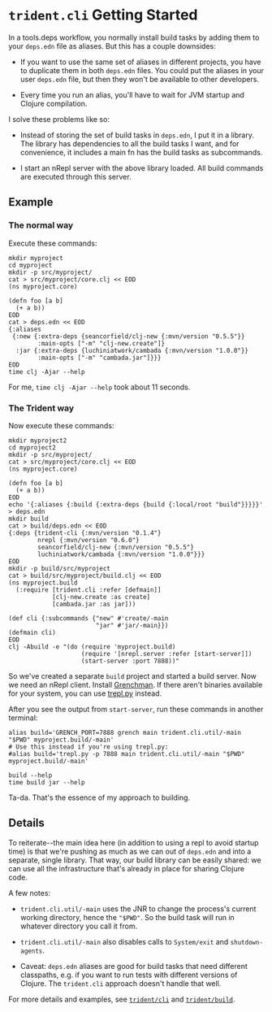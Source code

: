 # `trident.cli` Getting Started

In a tools.deps workflow, you normally install build tasks by adding them to
your `deps.edn` file as aliases. But this has a couple downsides:

 - If you want to use the same set of aliases in different projects, you have to
   duplicate them in both `deps.edn` files. You could put the aliases in your
   user `deps.edn` file, but then they won't be available to other developers.

 - Every time you run an alias, you'll have to wait for JVM startup and Clojure
   compilation.

I solve these problems like so:

 - Instead of storing the set of build tasks in `deps.edn`, I put it in a
   library. The library has dependencies to all the build tasks I want, and for
   convenience, it includes a main fn has the build tasks as subcommands.

 - I start an nRepl server with the above library loaded. All build commands are
   executed through this server.

## Example

### The normal way

Execute these commands:
```
mkdir myproject
cd myproject
mkdir -p src/myproject/
cat > src/myproject/core.clj << EOD
(ns myproject.core)

(defn foo [a b]
  (+ a b))
EOD
cat > deps.edn << EOD
{:aliases
 {:new {:extra-deps {seancorfield/clj-new {:mvn/version "0.5.5"}}
        :main-opts ["-m" "clj-new.create"]}
  :jar {:extra-deps {luchiniatwork/cambada {:mvn/version "1.0.0"}}
        :main-opts ["-m" "cambada.jar"]}}}
EOD
time clj -Ajar --help
```

For me, `time clj -Ajar --help` took about 11 seconds.

### The Trident way

Now execute these commands:
```
mkdir myproject2
cd myproject2
mkdir -p src/myproject/
cat > src/myproject/core.clj << EOD
(ns myproject.core)

(defn foo [a b]
  (+ a b))
EOD
echo '{:aliases {:build {:extra-deps {build {:local/root "build"}}}}}' > deps.edn
mkdir build
cat > build/deps.edn << EOD
{:deps {trident-cli {:mvn/version "0.1.4"}
        nrepl {:mvn/version "0.6.0"}
        seancorfield/clj-new {:mvn/version "0.5.5"}
        luchiniatwork/cambada {:mvn/version "1.0.0"}}}
EOD
mkdir -p build/src/myproject
cat > build/src/myproject/build.clj << EOD
(ns myproject.build
  (:require [trident.cli :refer [defmain]]
            [clj-new.create :as create]
            [cambada.jar :as jar]))

(def cli {:subcommands {"new" #'create/-main
                        "jar" #'jar/-main}})
(defmain cli)
EOD
clj -Abuild -e "(do (require 'myproject.build)
                    (require '[nrepl.server :refer [start-server]])
                    (start-server :port 7888))"
```
So we've created a separate `build` project and started a build server. Now we
need an nRepl client. Install [Grenchman](https://leiningen.org/grench.html). If
there aren't binaries available for your system, you can use
[trepl.py](../bin/trepl.py) instead.

After you see the output from `start-server`, run these commands in another terminal:
```
alias build='GRENCH_PORT=7888 grench main trident.cli.util/-main "$PWD" myproject.build/-main'
# Use this instead if you're using trepl.py:
#alias build='trepl.py -p 7888 main trident.cli.util/-main "$PWD" myproject.build/-main'

build --help
time build jar --help
```
Ta-da. That's the essence of my approach to building.

## Details

To reiterate--the main idea here (in addition to using a repl to avoid startup
time) is that we're pushing as much as we can out of `deps.edn` and into a
separate, single library. That way, our build library can be easily shared: we
can use all the infrastructure that's already in place for sharing Clojure code.

A few notes:

 - `trident.cli.util/-main` uses the JNR to change the process's current working
   directory, hence the `"$PWD"`. So the build task will run in whatever
   directory you call it from.

 - `trident.cli.util/-main` also disables calls to `System/exit` and
   `shutdown-agents`.

 - Caveat: `deps.edn` aliases are good for build tasks that need different
   classpaths, e.g. if you want to run tests with different versions of Clojure.
   The `trident.cli` approach doesn't handle that well.

For more details and examples, see
[`trident/cli`](https://cljdoc.org/d/trident/docs/CURRENT/api/trident.cli) and
[`trident/build`](https://cljdoc.org/d/trident/docs/CURRENT/api/trident.build).
